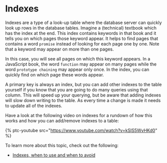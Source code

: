 # Indexes

Indexes are a type of a look-up table where the database server can quickly look up rows in the database tables. Imagine a (technical) textbook which has the index at the end. This index contains keywords in that book and it tells you on which pages those keyword appear. It helps to find pages that contains a word `promise` instead of looking for each page one by one. Note that a keyword may appear on more than one pages.

In this case, you will see all pages on which this keyword appears. In a JavaScript book, the word `function` may appear on many pages while the word
`prototype chaining` may appear only once. In the index, you can quickly find on which page these words appear.

A primary key is always an index, but you can add other indexes to the table yourself if you know that you are going to do many queries using that column. This will speed up your querying, but be aware that adding indexes will slow down writing to the table. As every time a change is made it needs to update all of the indexes.

Have a look at the following video on indexes for a rundown of how this works and how you can add/remove indexes to a table:

{% ptc-youtube src="https://www.youtube.com/watch?v=kSlS5WvHKd0" %}

To learn more about this topic, check out the following:

- [Indexes, when to use and when to avoid](https://levelup.gitconnected.com/indexes-when-to-use-and-when-to-avoid-in-sql-445ffae6b4a3)